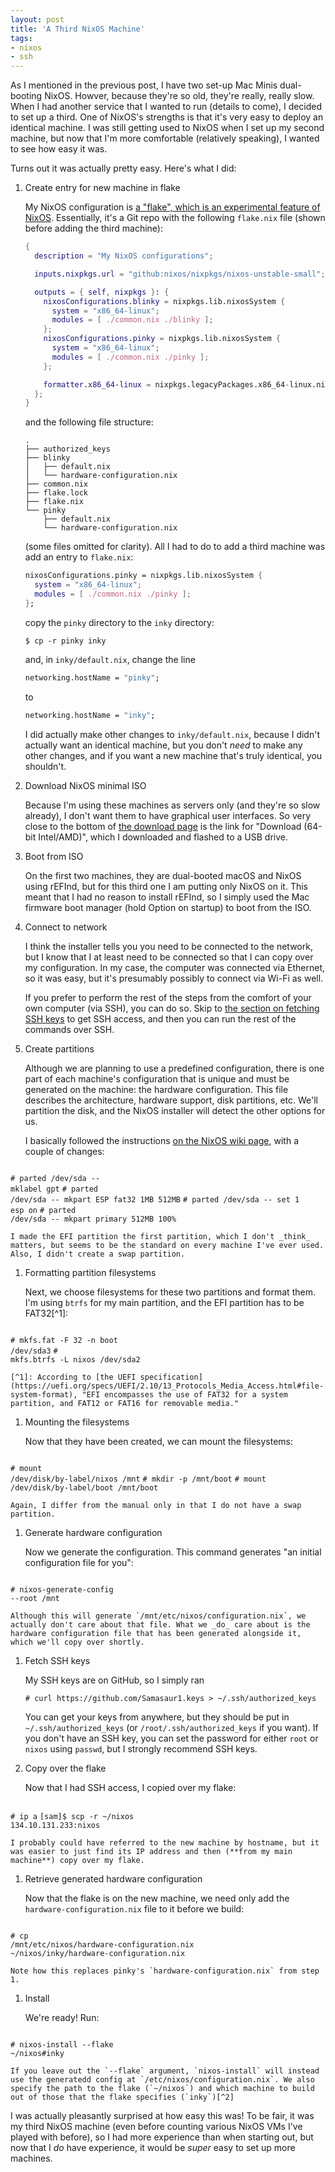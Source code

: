 ```yaml
---
layout: post
title: 'A Third NixOS Machine'
tags:
- nixos
- ssh
---
```

As I mentioned in the previous post, I have two set-up Mac Minis dual-booting NixOS. Howver, because they're so old, they're really, really slow. When I had another service that I wanted to run (details to come), I decided to set up a third. One of NixOS's strengths is that it's very easy to deploy an identical machine. I was still getting used to NixOS when I set up my second machine, but now that I'm more comfortable (relatively speaking), I wanted to see how easy it was.

Turns out it was actually pretty easy. Here's what I did:

1. Create entry for new machine in flake

    My NixOS configuration is [a "flake", which is an experimental feature of NixOS](https://nixos.wiki/wiki/Flakes). Essentially, it's a Git repo with the following `flake.nix` file (shown before adding the third machine):

    ```nix
    {
      description = "My NixOS configurations";

      inputs.nixpkgs.url = "github:nixos/nixpkgs/nixos-unstable-small";

      outputs = { self, nixpkgs }: {
        nixosConfigurations.blinky = nixpkgs.lib.nixosSystem {
          system = "x86_64-linux";
          modules = [ ./common.nix ./blinky ];
        };
        nixosConfigurations.pinky = nixpkgs.lib.nixosSystem {
          system = "x86_64-linux";
          modules = [ ./common.nix ./pinky ];
        };

        formatter.x86_64-linux = nixpkgs.legacyPackages.x86_64-linux.nixfmt;
      };
    }
    ```
    and the following file structure:
    ```
    .
    ├── authorized_keys
    ├── blinky
    │   ├── default.nix
    │   └── hardware-configuration.nix
    ├── common.nix
    ├── flake.lock
    ├── flake.nix
    └── pinky
        ├── default.nix
        └── hardware-configuration.nix
    ```
    (some files omitted for clarity). All I had to do to add a third machine was add an entry to `flake.nix`:
    ```nix
    nixosConfigurations.pinky = nixpkgs.lib.nixosSystem {
      system = "x86_64-linux";
      modules = [ ./common.nix ./pinky ];
    };
    ```
    copy the `pinky` directory to the `inky` directory:
    <pre><code><span class="user-select-none">$ </span>cp -r pinky inky</code></pre>
    and, in `inky/default.nix`, change the line
    ```nix
    networking.hostName = "pinky";
    ```
    to
    ```nix
    networking.hostName = "inky";
    ```
    I did actually make other changes to `inky/default.nix`, because I didn't actually want an identical machine, but you don't _need_ to make any other changes, and if you want a new machine that's truly identical, you shouldn't.

1. Download NixOS minimal ISO
    
    Because I'm using these machines as servers only (and they're so slow already), I don't want them to have graphical user interfaces. So very close to the bottom of [the download page](https://nixos.org/download.html) is the link for "Download (64-bit Intel/AMD)", which I downloaded and flashed to a USB drive.

1. Boot from ISO

    On the first two machines, they are dual-booted macOS and NixOS using rEFInd, but for this third one I am putting only NixOS on it. This meant that I had no reason to install rEFInd, so I simply used the Mac firmware boot manager (hold Option on startup) to boot from the ISO.
1. Connect to network

    I think the installer tells you you need to be connected to the network, but I know that I at least need to be connected so that I can copy over my configuration. In my case, the computer was connected via Ethernet, so it was easy, but it's presumably possibly to connect via Wi-Fi as well.

    If you prefer to perform the rest of the steps from the comfort of your own computer (via SSH), you can do so. Skip to [the section on fetching SSH keys](#fetching-ssh-keys) to get SSH access, and then you can run the rest of the commands over SSH.
1. Create partitions

    Although we are planning to use a predefined configuration, there is one part of each machine's configuration that is unique and must be generated on the machine: the hardware configuration. This file describes the architecture, hardware support, disk partitions, etc. We'll partition the disk, and the NixOS installer will detect the other options for us.

    I basically followed the instructions [on the NixOS wiki page](https://nixos.org/manual/nixos/stable/index.html#sec-installation-manual-partitioning), with a couple of changes:

    <pre>
<code><span class="user-select-none"># </span>parted /dev/sda -- mklabel gpt</code>
<code><span class="user-select-none"># </span>parted /dev/sda -- mkpart ESP fat32 1MB 512MB</code>
<code><span class="user-select-none"># </span>parted /dev/sda -- set 1 esp on</code>
<code><span class="user-select-none"># </span>parted /dev/sda -- mkpart primary 512MB 100%</code></pre>

    I made the EFI partition the first partition, which I don't _think_ matters, but seems to be the standard on every machine I've ever used. Also, I didn't create a swap partition.
1. Formatting partition filesystems

    Next, we choose filesystems for these two partitions and format them. I'm using `btrfs` for my main partition, and the EFI partition has to be FAT32[^1]:

    <pre>
<code><span class="user-select-none"># </span>mkfs.fat -F 32 -n boot /dev/sda3</code>
<code><span class="user-select-none"># </span>mkfs.btrfs -L nixos /dev/sda2</code></pre>

    [^1]: According to [the UEFI specification](https://uefi.org/specs/UEFI/2.10/13_Protocols_Media_Access.html#file-system-format), "EFI encompasses the use of FAT32 for a system partition, and FAT12 or FAT16 for removable media."
1. Mounting the filesystems

    Now that they have been created, we can mount the filesystems:

    <pre>
<code><span class="user-select-none"># </span>mount /dev/disk/by-label/nixos /mnt</code>
<code><span class="user-select-none"># </span>mkdir -p /mnt/boot</code>
<code><span class="user-select-none"># </span>mount /dev/disk/by-label/boot /mnt/boot</code></pre>

    Again, I differ from the manual only in that I do not have a swap partition.
1. Generate hardware configuration

    Now we generate the configuration. This command generates "an initial configuration file for you":

    <pre>
<code><span class="user-select-none"># </span>nixos-generate-config --root /mnt</code></pre>

    Although this will generate `/mnt/etc/nixos/configuration.nix`, we actually don't care about that file. What we _do_ care about is the hardware configuration file that has been generated alongside it, which we'll copy over shortly.
1. <a name="fetching-ssh-keys"></a>Fetch SSH keys

    My SSH keys are on GitHub, so I simply ran
    <pre><code><span class="user-select-none"># </span>curl https://github.com/Samasaur1.keys > ~/.ssh/authorized_keys</code></pre>

    You can get your keys from anywhere, but they should be put in `~/.ssh/authorized_keys` (or `/root/.ssh/authorized_keys` if you want). If you don't have an SSH key, you can set the password for either `root` or `nixos` using `passwd`, but I strongly recommend SSH keys.
1. Copy over the flake

    Now that I had SSH access, I copied over my flake:

    <pre>
<code><span class="user-select-none"># </span>ip a</code>
<code><span class="user-select-none">[sam]$ </span>scp -r ~/nixos 134.10.131.233:nixos</code></pre>

    I probably could have referred to the new machine by hostname, but it was easier to just find its IP address and then (**from my main machine**) copy over my flake.
1. Retrieve generated hardware configuration

    Now that the flake is on the new machine, we need only add the `hardware-configuration.nix` file to it before we build:

    <pre>
<code><span class="user-select-none"># </span>cp /mnt/etc/nixos/hardware-configuration.nix ~/nixos/inky/hardware-configuration.nix</code></pre>

    Note how this replaces pinky's `hardware-configuration.nix` from step 1.
1. Install

    We're ready! Run:

    <pre>
<code><span class="user-select-none"># </span>nixos-install --flake ~/nixos#inky</code></pre>

    If you leave out the `--flake` argument, `nixos-install` will instead use the generatedd config at `/etc/nixos/configuration.nix`. We also specify the path to the flake (`~/nixos`) and which machine to build out of those that the flake specifies (`inky`)[^2]

[^2]: Apparently if you put the flake at `/etc/nixos/flake.nix`, it will be read by `nixos-rebuild` (and thus presumably `nixos-install`), but I only learned then when writing this article, and I haven't tested it.

I was actually pleasantly surprised at how easy this was! To be fair, it was my third NixOS machine (even before counting various NixOS VMs I've played with before), so I had more experience than when starting out, but now that I _do_ have experience, it would be _super_ easy to set up more machines.

